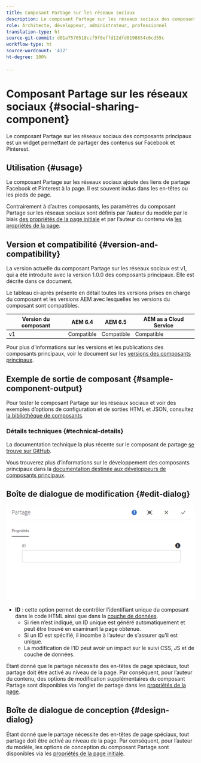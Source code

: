 ```yaml
---
title: Composant Partage sur les réseaux sociaux
description: Le composant Partage sur les réseaux sociaux des composants principaux est un widget permettant de partager des contenus sur Facebook et Pinterest.
role: Architecte, développeur, administrateur, professionnel
translation-type: ht
source-git-commit: d01a7576518ccf9f0effd12dfd8198854c6cd55c
workflow-type: ht
source-wordcount: '432'
ht-degree: 100%

---
```



# Composant Partage sur les réseaux sociaux {#social-sharing-component}

Le composant Partage sur les réseaux sociaux des composants principaux est un widget permettant de partager des contenus sur Facebook et Pinterest.

## Utilisation {#usage}

Le composant Partage sur les réseaux sociaux ajoute des liens de partage Facebook et Pinterest à la page. Il est souvent inclus dans les en-têtes ou les pieds de page.

Contrairement à d’autres composants, les paramètres du composant Partage sur les réseaux sociaux sont définis par l’auteur du modèle par le biais [des propriétés de la page initiale](https://docs.adobe.com/content/help/fr-FR/experience-manager-cloud-service/sites/authoring/features/templates.html) et par l’auteur du contenu via [les propriétés de la page](https://docs.adobe.com/content/help/fr-FR/experience-manager-cloud-service/sites/authoring/fundamentals/page-properties.html).

## Version et compatibilité {#version-and-compatibility}

La version actuelle du composant Partage sur les réseaux sociaux est v1, qui a été introduite avec la version 1.0.0 des composants principaux. Elle est décrite dans ce document.

Le tableau ci-après présente en détail toutes les versions prises en charge du composant et les versions AEM avec lesquelles les versions du composant sont compatibles.

| Version du composant | AEM 6.4 | AEM 6.5 | AEM as a Cloud Service |
|--- |--- |--- |---|
| v1 | Compatible | Compatible | Compatible |

Pour plus d’informations sur les versions et les publications des composants principaux, voir le document sur les [versions des composants principaux](/help/versions.md).

## Exemple de sortie de composant {#sample-component-output}

Pour tester le composant Partage sur les réseaux sociaux et voir des exemples d’options de configuration et de sorties HTML et JSON, consultez [la bibliothèque de composants](https://adobe.com/go/aem_cmp_library_sharing_fr).

### Détails techniques {#technical-details}

La documentation technique la plus récente sur le composant de partage [se trouve sur GitHub](https://adobe.com/go/aem_cmp_tech_sharing_v1_fr).

Vous trouverez plus d’informations sur le développement des composants principaux dans la [documentation destinée aux développeurs de composants principaux](/help/developing/overview.md).

## Boîte de dialogue de modification {#edit-dialog}

![Boîte de dialogue de modification du composant Partage](/help/assets/sharing-edit.png)

* **ID** : cette option permet de contrôler l’identifiant unique du composant dans le code HTML ainsi que dans la [couche de données](/help/developing/data-layer/overview.md).
   * Si rien n’est indiqué, un ID unique est généré automatiquement et peut être trouvé en examinant la page obtenue.
   * Si un ID est spécifié, il incombe à l’auteur de s’assurer qu’il est unique.
   * La modification de l’ID peut avoir un impact sur le suivi CSS, JS et de couche de données.

Étant donné que le partage nécessite des en-têtes de page spéciaux, tout partage doit être activé au niveau de la page. Par conséquent, pour l’auteur du contenu, des options de modification supplémentaires du composant Partage sont disponibles via l’onglet de partage dans les [propriétés de la page](https://docs.adobe.com/content/help/fr-FR/experience-manager-cloud-service/sites/authoring/fundamentals/page-properties.html).

## Boîte de dialogue de conception {#design-dialog}

Étant donné que le partage nécessite des en-têtes de page spéciaux, tout partage doit être activé au niveau de la page. Par conséquent, pour l’auteur du modèle, les options de conception du composant Partage sont disponibles via les [propriétés de la page initiale](https://docs.adobe.com/content/help/fr-FR/experience-manager-cloud-service/sites/authoring/features/templates.html).

